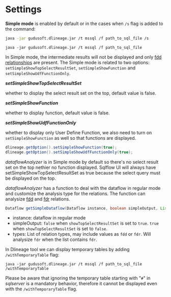 # Settings

**Simple mode** is enabled by default or in the cases when `/s` flag is added to the command:

```bash
java -jar gudusoft.dlineage.jar /t mssql /f path_to_sql_file /s
```

```
java -jar gudusoft.dlineage.jar /t mssql /f path_to_sql_file
```

In Simple mode, the intermediate results will not be displayed and only [fdd relationships](../../../2.-concepts/data-lineage/dataflow/relations-generated-by-sqlflow.md#the-meaning-of-the-letter-in-fdd-fdr) are present. The Simple mode is related to two options: `setSimpleShowTopSelectResultSet`, `setSimpleShowFunction` and `setSimpleShowUdfFunctionOnly`.

_**setSimpleShowTopSelectResultSet**_

whether to display the select result set on the top, default value is false.

_**setSimpleShowFunction**_

whether to  display function, default value is false.

_**setSimpleShowUdfFunctionOnly**_

whether to display only User Define Function, we also need to turn on `setSimpleShowFunction` as well so that functions are displayed.

```java
dlineage.getOption().setSimpleShowFunction(true); 
dlineage.getOption().setSimpleShowUdfFunctionOnly(true);
```

_dataflowAnalyzer_ is in Simple mode by default so there's no select result set on the top nethier no function displayed. Sqlflow UI will always have setSimpleShowTopSelectResultSet as true because the select query must be displayed on the top.

_dataflowAnalyzer_ has a function to deal with the dataflow in regular mode and customize the analysis type for the relations. The function can analysize [fdd](../../../2.-concepts/data-lineage/dataflow/relations-generated-by-sqlflow.md#the-meaning-of-the-letter-in-fdd-fdr) and [fdr](../../../2.-concepts/data-lineage/dataflow/relations-generated-by-sqlflow.md#the-meaning-of-the-letter-in-fdd-fdr) relations.

```java
Dataflow getSimpleDataflow(Dataflow instance, boolean simpleOutput, List <String> types)
```

* instance: dataflow in regular mode&#x20;
* simpleOutput: `false` when `showTopSelectResultSet` is set to `true`. `true` when `showTopSelectResultSet` is set to `false`.
* types: List of relation types, may include values as `fdd` or `fdr`. Will analysize `fdr` when the list contains `fdr`.

In Dlineage tool we can display temporary tables by adding `/withTemporaryTable` flag:

```shell
java -jar gudusoft.dlineage.jar /t mssql /f path_to_sql_file /withTemporaryTable
```

Please be aware that ignoring the temporary table starting with "`#`" in _sqlserver_ is a mandatory behavior, therefore it cannot be displayed even with the `/withTemporaryTable` flag.
